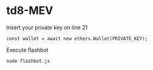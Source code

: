 # td8-MEV

Insert your private key on line 21  
```
const wallet = await new ethers.Wallet(PRIVATE_KEY);
```

Execute flashbot 
```
node flashbot.js
```
